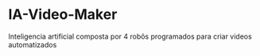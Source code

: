 # IA-Video-Maker
Inteligencia artificial composta por 4 robôs programados para criar videos automatizados
